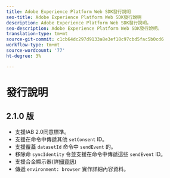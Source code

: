 ```yaml
---
title: Adobe Experience Platform Web SDK發行說明
seo-title: Adobe Experience Platform Web SDK發行說明
description: Adobe Experience Platform Web SDK發行說明。
seo-description: Adobe Experience Platform Web SDK發行說明。
translation-type: tm+mt
source-git-commit: c1cb64dc297d9133a8e3ef18c97cbd5fac5b0cd6
workflow-type: tm+mt
source-wordcount: '77'
ht-degree: 3%

---
```



# 發行說明

## 2.1.0 版

* 支援IAB 2.0同意標準。
* 支援在命令中傳遞其他 `setConsent` ID。
* 支援覆蓋 `datasetId` 命令中 `sendEvent` 的。
* 移除命 `syncIdentity` 令並支援在命令中傳遞這些 `sendEvent` ID。
* 支援合金顯示器(詳[細資訊)](https://github.com/adobe/alloy/wiki/Monitoring-Hooks)
* 傳遞 `environment: browser` 實作詳細內容資料。
